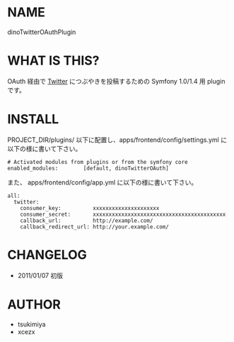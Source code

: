 # NAME

dinoTwitterOAuthPlugin

# WHAT IS THIS?

OAuth 経由で [Twitter](http://twitter.com) につぶやきを投稿するための Symfony 1.0/1.4 用 plugin です。

# INSTALL

PROJECT_DIR/plugins/ 以下に配置し、apps/frontend/config/settings.yml に以下の様に書いて下さい。

    # Activated modules from plugins or from the symfony core
    enabled_modules:        [default, dinoTwitterOAuth]

また、 apps/frontend/config/app.yml に以下の様に書いて下さい。

    all:
      twitter:
        consumer_key:          xxxxxxxxxxxxxxxxxxxxx
        consumer_secret:       xxxxxxxxxxxxxxxxxxxxxxxxxxxxxxxxxxxxxxxxxx
        callback_url:          http://example.com/
        callback_redirect_url: http://your.example.com/

# CHANGELOG

* 2011/01/07 初版

# AUTHOR

* tsukimiya
* xcezx
